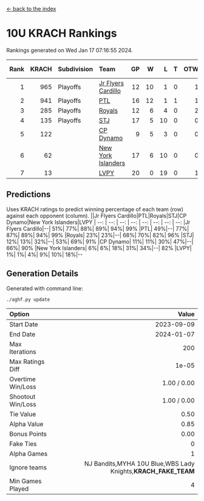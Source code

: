 [<- back to the index](readme.md)
# 10U KRACH Rankings
Rankings generated on Wed Jan 17 07:16:55 2024.

Rank|KRACH|Subdivision|Team|GP|W|L|T|OTW|OTL|SoS|Exp Wins|Win Diff
---:|---:|:---|:---|---:|---:|---:|---:|---:|---:|---:|---:|---:
1|965|Playoffs|[Jr Flyers Cardillo](https://gamesheetstats.com/seasons/3663/teams/140794/schedule)|12|10|1|0|1|0|101|11.9|0.0
2|941|Playoffs|[PTL](https://gamesheetstats.com/seasons/3663/teams/140791/schedule)|16|12|1|1|1|1|464|14.3|-0.0
3|285|Playoffs|[Royals](https://gamesheetstats.com/seasons/3663/teams/140796/schedule)|12|6|4|0|2|0|276|8.9|0.0
4|135|Playoffs|[STJ](https://gamesheetstats.com/seasons/3663/teams/140792/schedule)|17|5|10|0|0|2|593|5.9|0.0
5|122||[CP Dynamo](https://gamesheetstats.com/seasons/3663/teams/140795/schedule)|9|5|3|0|0|1|251|5.9|0.0
6|62||[New York Islanders](https://gamesheetstats.com/seasons/3663/teams/140793/schedule)|17|6|10|0|0|1|382|6.9|0.0
7|13||[LVPY](https://gamesheetstats.com/seasons/3663/teams/140790/schedule)|20|0|19|0|1|0|444|1.9|0.0

## Predictions
Uses KRACH ratings to predict winning percentage of each team (row) against each opponent (column).
||Jr Flyers Cardillo|PTL|Royals|STJ|CP Dynamo|New York Islanders|LVPY
| --: | --: | --: | --: | --: | --: | --: | --: 
|Jr Flyers Cardillo|--| 51%| 77%| 88%| 89%| 94%| 99%
|PTL| 49%|--| 77%| 87%| 89%| 94%| 99%
|Royals| 23%| 23%|--| 68%| 70%| 82%| 96%
|STJ| 12%| 13%| 32%|--| 53%| 69%| 91%
|CP Dynamo| 11%| 11%| 30%| 47%|--| 66%| 90%
|New York Islanders|  6%|  6%| 18%| 31%| 34%|--| 82%
|LVPY|  1%|  1%|  4%|  9%| 10%| 18%|--

## Generation Details

Generated with command line:
```
./aghf.py update
```

| Option | Value |
| :----- | ----: |
| Start Date | 2023-09-09 |
| End Date | 2024-01-07 |
| Max Iterations | 200 |
| Max Ratings Diff | 1e-05 |
| Overtime Win/Loss | 1.00 / 0.00 |
| Shootout Win/Loss | 1.00 / 0.00 |
| Tie Value | 0.50 |
| Alpha Value | 0.85 |
| Bonus Points | 0.00 |
| Fake Ties | 0 |
| Alpha Games | 1 |
| Ignore teams | NJ Bandits,MYHA 10U Blue,WBS Lady Knights,__KRACH_FAKE_TEAM__ |
| Min Games Played | 4 |

